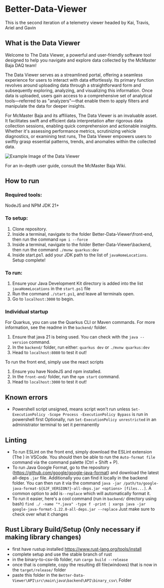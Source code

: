 # Better-Data-Viewer
This is the second iteration of a telemetry viewer headed by Kai, Travis, Ariel and Gavin

## What is the Data Viewer
Welcome to The Data Viewer, a powerful and user-friendly software tool designed to help you navigate and explore data collected by the McMaster Baja DAQ team!

The Data Viewer serves as a streamlined portal, offering a seamless experience for users to interact with data effortlessly. Its primary function revolves around uploading data through a straightforward form and subsequently exploring, analyzing, and visualizing this information. Once data is uploaded, users gain access to a comprehensive set of analytical tools—referred to as "analyzers"—that enable them to apply filters and manipulate the data for deeper insights.

For McMaster Baja and its affiliates, The Data Viewer is an invaluable asset. It facilitates swift and efficient data interpretation after rigorous data collection sessions, enabling quick comprehension and actionable insights. Whether it's assessing performance metrics, scrutinizing vehicle diagnostics, or examining test runs, The Data Viewer empowers users to swiftly grasp essential patterns, trends, and anomalies within the collected data.

![Example Image of the Data Viewer](https://i.imgur.com/zzV76p0.png)

For an in-depth user guide, consult the McMaster Baja Wiki.

## How to run
### Required tools:
NodeJS and NPM
JDK 21+

### To setup:
1. Clone repository.
2. Inside a terminal, navigate to the folder Better-Data-Viewer\front-end, then run the command `npm i --force`
3. Inside a terminal, navigate to the folder Better-Data-Viewer\backend, then run the command `./mvnw quarkus:dev`
4. Inside start.ps1. add your JDK path to the list of `javaHomeLocations`.
Setup complete!

### To run:
1. Ensure your Java Development Kit directory is added into the list `javaHomeLocations` in the `start.ps1` file
2. Run the command `./start.ps1`, and leave all terminals open.
3. Go to `localhost:3000` to begin.

### Individual startup

For Quarkus, you can use the Quarkus CLI or Maven commands. For more information, see the readme in the `backend/` folder.
1. Ensure that java 21 is being used. You can check with the `java --version` command.
2. In the `backend/` folder, run either: `quarkus dev` or `./mvnw quarkus:dev`
3. Head to `localhost:8080` to test it out!

To run the front end, simply use the react scripts
1. Ensure you have NodeJS and npm installed.
2. In the `front-end/` folder, run the `npm start` command.
3. Head to `localhost:3000` to test it out!

## Known errors
- Powershell script unsigned, means script won't run unless `Set-ExecutionPolicy -Scope Process -ExecutionPolicy Bypass` is run in powershell first
  Optionally, run `Set-ExecutionPolicy unrestricted` in an administrator terminal to set it permanently

## Linting
- To run ESLint on the front end, simply download the ESLint extension (The ) in VSCode. You should then be able to run the `Auto-format file` command via the command palette (Ctrl + Shift + P).
- To run Java Google Format, go to the repository (https://github.com/google/google-java-format) and download the latest all-deps `.jar` file. Additionally you can find it locally in the backend folder. You can then run it via the command `java -jar /path/to/google-java-format-${GJF_VERSION?}-all-deps.jar <options> [files...]`. A common option to add is`--replace` which will automatically format it.
 - To run it easier, here's a cool command (run in `backend/` directory using bash) `find ./ -name "*.java" -type f -print | xargs java -jar google-java-format-1.22.0-all-deps.jar --replace` Just make sure to check over what it changes

## Rust Library Build/Setup (Only necessary if making library changes)
- first have rustup installed https://www.rust-lang.org/tools/install
- complete setup and use the stable branch of rust
- in the binary-to-csv-lib folder, run `cargo build --release`
- once that is complete, copy the resulting dll file(windows) that is now in the `target/release/` folder
- paste this folder in the `Better-Data-Viewer\API\src\main\java\backend\API\binary_csv\` Folder